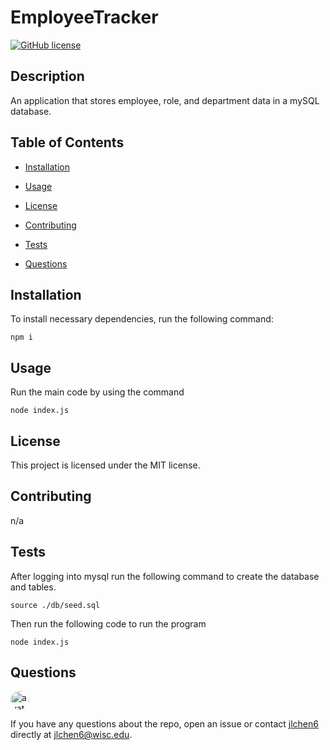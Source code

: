 
# EmployeeTracker
[![GitHub license](https://img.shields.io/badge/license-MIT-blue.svg)](https://github.com/jlchen6/employeetracker)

## Description

An application that stores employee, role, and department data in a mySQL database.

## Table of Contents 

* [Installation](#installation)

* [Usage](#usage)

* [License](#license)

* [Contributing](#contributing)

* [Tests](#tests)

* [Questions](#questions)

## Installation

To install necessary dependencies, run the following command:

```
npm i
```

## Usage

Run the main code by using the command 

```
node index.js
```

## License

This project is licensed under the MIT license.
  
## Contributing

n/a

## Tests


After logging into mysql run the following command to create the database and tables.
```
source ./db/seed.sql
``` 

Then run the following code to run the program
```
node index.js
```

## Questions

<img src="https://avatars1.githubusercontent.com/u/10055114?v=4" alt="avatar" style="border-radius: 16px" width="30" />

If you have any questions about the repo, open an issue or contact [jlchen6](https://github.com/jlchen6) directly at jlchen6@wisc.edu.

